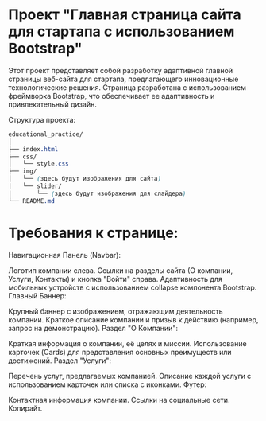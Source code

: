 # Проект "Главная страница сайта для стартапа с использованием Bootstrap"

Этот проект представляет собой разработку адаптивной главной страницы веб-сайта для стартапа, предлагающего инновационные технологические решения. Страница разработана с использованием фреймворка Bootstrap, что обеспечивает ее адаптивность и привлекательный дизайн.

Структура проекта:
```css
educational_practice/
│
├── index.html
├── css/
│   └── style.css
├── img/
│   └── (здесь будут изображения для сайта)
|   └── slider/
|       └── (здесь будут изображения для слайдера)
└── README.md
```

# Требования к странице:
Навигационная Панель (Navbar):

Логотип компании слева.
Ссылки на разделы сайта (О компании, Услуги, Контакты) и кнопка "Войти" справа.
Адаптивность для мобильных устройств с использованием collapse компонента Bootstrap.
Главный Баннер:

Крупный баннер с изображением, отражающим деятельность компании.
Краткое описание компании и призыв к действию (например, запрос на демонстрацию).
Раздел "О Компании":

Краткая информация о компании, её целях и миссии.
Использование карточек (Cards) для представления основных преимуществ или достижений.
Раздел "Услуги":

Перечень услуг, предлагаемых компанией.
Описание каждой услуги с использованием карточек или списка с иконками.
Футер:

Контактная информация компании.
Ссылки на социальные сети.
Копирайт.

